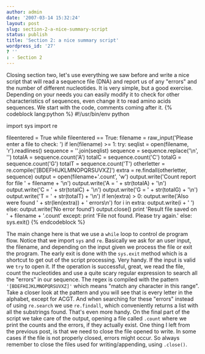 ```yaml
---
author: admin
date: '2007-03-14 15:32:24'
layout: post
slug: section-2-a-nice-summary-script
status: publish
title: 'Section 2: a nice summary script'
wordpress_id: '27'
? ''
: - Section 2
---
```


Closing section two, let's use everything we saw before and write a nice
script that will read a sequence file (DNA) and report us of any
"errors" and the number of different nucleotides. It is very simple, but
a good exercise. Depending on your needs you can easily modify it to
check for other characteristics of sequences, even change it to read
amino acids sequences. We start with the code, comments coming after it.
{% codeblock lang:python %}
#!/usr/bin/env python
 
import sys
import re
 
fileentered = True
while fileentered == True:
    filename = raw_input('Please enter a file to check: ')
    if len(filename) >= 1:
        try:
            seqlist = open(filename, 'r').readlines()
        sequence = ''.join(seqlist)
        sequence = sequence.replace('\n', '')
            totalA = sequence.count('A')
            totalC = sequence.count('C')
            totalG = sequence.count('G')
            totalT = sequence.count('T')
            otherletter = re.compile('[BDEFHIJKLMNOPQRSUVXZ]')
        extra = re.findall(otherletter, sequence)
        output = open(filename+'.count', 'w')
        output.write('Count report for file ' + filename + '\n')
        output.write('A = ' + str(totalA) + '\n')
        output.write('C = ' + str(totalC) + '\n')
        output.write('G = ' + str(totalG) + '\n')
        output.write('T = ' + str(totalT) + '\n')
        if len(extra) > 0:
            output.write('Also were found ' + str(len(extra)) + ' errors\n')
            for i in extra:
            output.write(i + ' ')
        else:
        output.write('No error found')
            output.close()
        print 'Result file saved on ' + filename + '.count'
        except:
            print 'File not found. Please try again.'
    else:
        sys.exit()
{% endcodeblock %} 

The main change here is that we use a `while`
loop to control de program flow. Notice that we import `sys` and `re`.
Basically we ask for an user input, the filename, and depending on the
input given we process the file or exit the program. The early exit is
done with the `sys.exit` method which is a shortcut to get out of the
script processing. Very handy. If the input is valid we `try` to open
it. If the operation is successful, great, we read the file, count the
nucleotides and use a quite scary regular expression to search all the
"errors" in our sequence. The regex is compiled with the pattern
`'[BDEFHIJKLMNOPQRSUVXZ]'` which means "match any character in this
range". Take a closer look at the pattern and you will see that is every
letter in the alphabet, except for ACGT. And when searching for these
"errors" instead of using `re.search` we use `re.findall`, which
conveniently returns a list with all the substrings found. That's even
more handy. On the final part of the script we take care of the output,
opening a file called `.count` where we print the counts and the errors,
if they actually exist. One thing I left from the previous post, is that
we need to close the file opened to write. In some cases if the file is
not properly closed, errors might occur. So always remember to close the
files used for writing/appending, using `.close()`.
